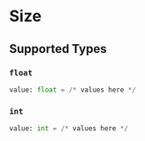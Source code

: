 # Size


## Supported Types

### `float`

```python
value: float = /* values here */
```

### `int`

```python
value: int = /* values here */
```

